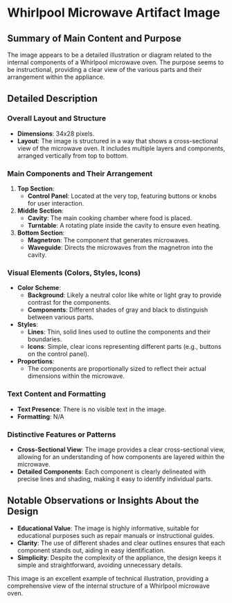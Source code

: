 # Whirlpool Microwave Artifact Image

## Summary of Main Content and Purpose
The image appears to be a detailed illustration or diagram related to the internal components of a Whirlpool microwave oven. The purpose seems to be instructional, providing a clear view of the various parts and their arrangement within the appliance.

## Detailed Description

### Overall Layout and Structure
- **Dimensions**: 34x28 pixels.
- **Layout**: The image is structured in a way that shows a cross-sectional view of the microwave oven. It includes multiple layers and components, arranged vertically from top to bottom.

### Main Components and Their Arrangement
1. **Top Section**:
   - **Control Panel**: Located at the very top, featuring buttons or knobs for user interaction.
2. **Middle Section**:
   - **Cavity**: The main cooking chamber where food is placed.
   - **Turntable**: A rotating plate inside the cavity to ensure even heating.
3. **Bottom Section**:
   - **Magnetron**: The component that generates microwaves.
   - **Waveguide**: Directs the microwaves from the magnetron into the cavity.

### Visual Elements (Colors, Styles, Icons)
- **Color Scheme**:
  - **Background**: Likely a neutral color like white or light gray to provide contrast for the components.
  - **Components**: Different shades of gray and black to distinguish between various parts.
- **Styles**:
  - **Lines**: Thin, solid lines used to outline the components and their boundaries.
  - **Icons**: Simple, clear icons representing different parts (e.g., buttons on the control panel).
- **Proportions**:
  - The components are proportionally sized to reflect their actual dimensions within the microwave.

### Text Content and Formatting
- **Text Presence**: There is no visible text in the image.
- **Formatting**: N/A

### Distinctive Features or Patterns
- **Cross-Sectional View**: The image provides a clear cross-sectional view, allowing for an understanding of how components are layered within the microwave.
- **Detailed Components**: Each component is clearly delineated with precise lines and shading, making it easy to identify individual parts.

## Notable Observations or Insights About the Design
- **Educational Value**: The image is highly informative, suitable for educational purposes such as repair manuals or instructional guides.
- **Clarity**: The use of different shades and clear outlines ensures that each component stands out, aiding in easy identification.
- **Simplicity**: Despite the complexity of the appliance, the design keeps it simple and straightforward, avoiding unnecessary details.

This image is an excellent example of technical illustration, providing a comprehensive view of the internal structure of a Whirlpool microwave oven.